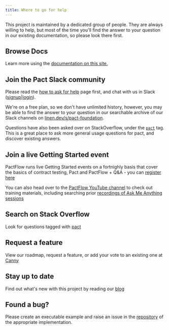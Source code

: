 ```yaml
---
title: Where to go for help
---
```


This project is maintained by a dedicated group of people. They are always willing to help, but most of the time you'll find the answer to your question in our existing documentation, so please look there first.

## Browse Docs

Learn more using the [documentation on this site.](implementation_guides/cli)

## Join the Pact Slack community

Please read the [how to ask for help](/help/how_to_ask_for_help) page first, and chat with us in Slack ([signup](https://slack.pact.io)|[login](https://pact-foundation.slack.com)).

We're on a free plan, so we don't have unlimited history, however, you may be able to find the answer to your question in our searchable archive of our Slack channels on [linen.dev/s/pact-foundation](https://linen.dev/s/pact-foundation).

Questions have also been asked over on StackOverflow, under the [`pact`](https://stackoverflow.com/questions/tagged/pact) tag. This is a great place to ask more general usage questions for pact, and discover existing answers.

## Join a live Getting Started event

PactFlow runs live Getting Started events on a fortnighly basis that cover the basics of contract testing, Pact and PactFlow + Q&A - you can [register here](https://smartbear.zoom.us/webinar/register/WN_raWSrPHuQR-2H8m_V1l-vQ/) 

You can also head over to the [PactFlow YouTube channel](https://www.youtube.com/c/Pactflow/playlists) to check out training materials, including searching prior [recordings of Ask Me Anything sessions](https://www.youtube.com/playlist?list=PLwy9Bnco-IpdgdZce-rXeR7EF2_6T8z7S)

## Search on Stack Overflow

Look for questions tagged with [pact](https://stackoverflow.com/questions/tagged/pact)

## Request a feature

View our roadmap, request a feature, or add your vote to an existing one at [Canny](https://pact.canny.io/)

## Stay up to date

Find out what's new with this project by reading our [blog](https://docs.pact.io/blog)

## Found a bug?

Please create an executable example and raise an issue in the [repository](https://github.com/pact-foundation) of the appropriate implementation.
